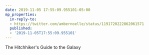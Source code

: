 ```yaml
---
date: 2019-11-05 17:55:09.955101-05:00
mp_properties:
  in-reply-to:
  - https://twitter.com/ambernoelle/status/1191720222862061571
  published:
  - '2019-11-05T17:55:09.955101'
---
```


The Hitchhiker's Guide to the Galaxy